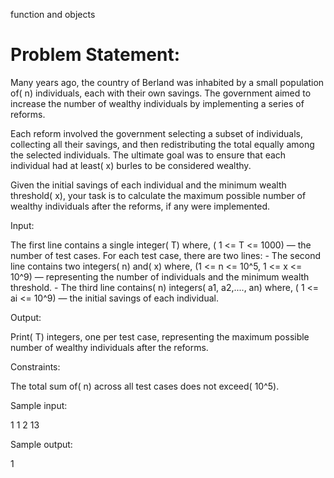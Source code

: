 function and objects

# Problem Statement: 

Many years ago, the country of Berland was inhabited by a small population of( n) individuals, each with their own savings. The government aimed to increase the number of wealthy individuals by implementing a series of reforms.

Each reform involved the government selecting a subset of individuals, collecting all their savings, and then redistributing the total equally among the selected individuals. The ultimate goal was to ensure that each individual had at least( x) burles to be considered wealthy.

Given the initial savings of each individual and the minimum wealth threshold( x), your task is to calculate the maximum possible number of wealthy individuals after the reforms, if any were implemented.

Input:

The first line contains a single integer( T) where, ( 1 <= T <= 1000) — the number of test cases.
For each test case, there are two lines: - The second line contains two integers( n) and( x) where, (1 <= n <= 10^5, 1 <= x <= 10^9) — representing the number of individuals and the minimum wealth threshold. - The third line contains( n) integers( a1, a2,...., an) where, ( 1 <= ai <= 10^9) — the initial savings of each individual.

Output:

Print( T) integers, one per test case, representing the maximum possible number of wealthy individuals after the reforms.

Constraints:

The total sum of( n) across all test cases does not exceed( 10^5).

Sample input:

1
1 2
13

Sample output:

1
